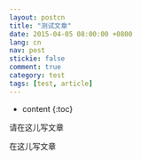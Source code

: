 ```yaml
---
layout: postcn
title: "测试文章"
date: 2015-04-05 08:00:00 +0800
lang: cn
nav: post
stickie: false
comment: true
category: test
tags: [test, article]
---
```

<!-- more-->
* content
{:toc}

请在这儿写文章
<!-- more -->
在这儿写文章